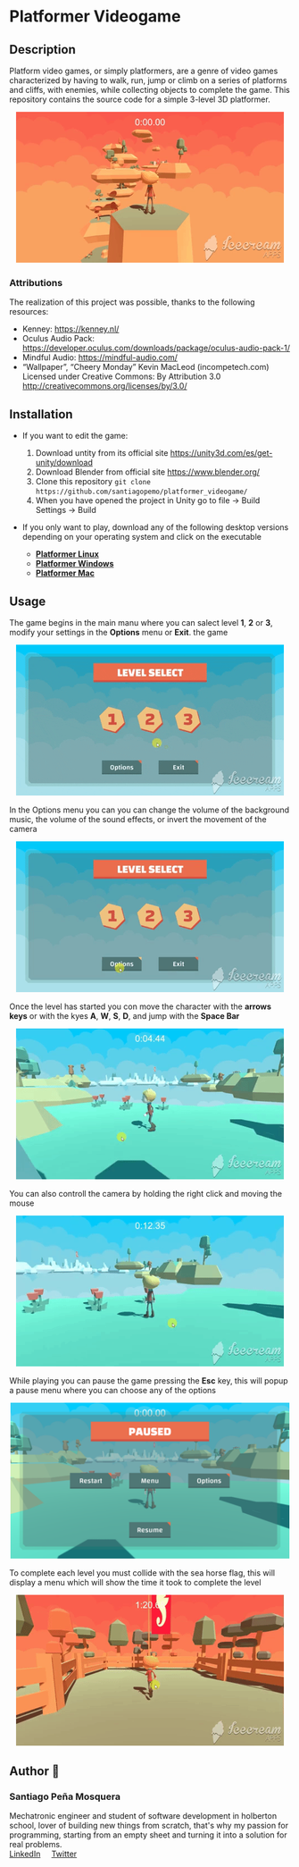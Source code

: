 # Platformer Videogame
## Description

Platform video games, or simply platformers, are a genre of video games characterized by having to walk, run, jump or climb on a series of platforms and cliffs, with enemies, while collecting objects to complete the game. This repository contains the source code for a simple 3-level 3D platformer.
<p align="center"><img src="readme_images/platformer_level2.gif"></p>

### Attributions
The realization of this project was possible, thanks to the following resources: 
* Kenney: https://kenney.nl/ 
* Oculus Audio Pack: https://developer.oculus.com/downloads/package/oculus-audio-pack-1/
* Mindful Audio: https://mindful-audio.com/
* “Wallpaper”, “Cheery Monday” Kevin MacLeod (incompetech.com)  
  Licensed under Creative Commons: By Attribution 3.0  
  http://creativecommons.org/licenses/by/3.0/

## Installation
* If you want to edit the game:  
  1. Download untity from its official site https://unity3d.com/es/get-unity/download
  1. Download Blender from official site https://www.blender.org/
  1. Clone this repository `git clone https://github.com/santiagopemo/platformer_videogame/`
  1. When you have opened the project in Unity go to file -> Build Settings -> Build

* If you only want to play, download any of the following desktop versions depending on your operating system and click on the executable
  * **[Platformer Linux](https://drive.google.com/file/d/1AFmC0SUztxUnFXIXbTtAMPave7cSwd67/view?usp=sharing)** 
  * **[Platformer Windows](https://drive.google.com/file/d/16qK7EBQsbgkPI6Oj15_8A6D3nZWk19Em/view?usp=sharing)**
  * **[Platformer Mac](https://drive.google.com/file/d/1x8ge4lPgs6VJ43tAdMkSnUDW-W075YFO/view?usp=sharing)**

## Usage
The game begins in the main manu where you can salect level **1**, **2** or **3**, modify your settings in the **Options** menu or **Exit**. the game  
<p align="center"><img src="readme_images/main_menu.gif"></p>

In the Options menu you can you can change the volume of the background music, the volume of the sound effects, or invert the movement of the camera  
<p align="center"><img src="readme_images/options_menu.gif"></p>

Once the level has started you con move the character with the **arrows keys** or with the kyes **A**, **W**, **S**, **D**, and jump with the **Space Bar**   
<p align="center"><img src="readme_images/movement.gif"></p>

You can also controll the camera by holding the right click and moving the mouse  
<p align="center"><img src="readme_images/cam_movement.gif"></p>

While playing you can pause the game pressing the **Esc** key, this will popup a pause menu where you can choose any of the options
<p align="center"><img width="500px" src="readme_images/pause_menu.PNG"></p>

To complete each level you must collide with the sea horse flag, this will display a menu which will show the time it took to complete the level
<p align="center"><img src="readme_images/win.gif"></p>

## Author :pencil:
### Santiago Peña Mosquera  
Mechatronic engineer and student of software development in holberton school, lover of building new things from scratch, that's why my passion for programming, starting from an empty sheet and turning it into a solution for real problems.  
<a href="https://www.linkedin.com/in/santiago-pe%C3%B1a-mosquera-abaa20196/" target="_blank">LinkedIn</a>&nbsp;&nbsp;&nbsp;&nbsp;
<a href="https://twitter.com/santiagopemo" target="_blank">Twitter</a>
